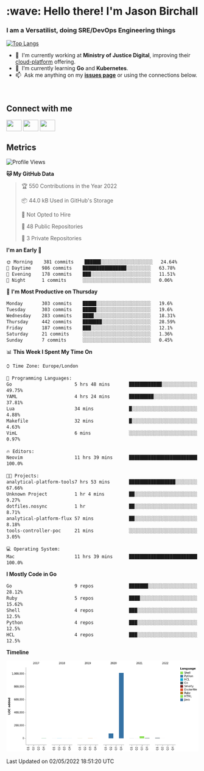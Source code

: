 <h1 align="left" id="jason-title">:wave: Hello there! I'm Jason Birchall</h1>
<h3 align="left">I am a Versatilist, doing SRE/DevOps Engineering things</h3>

[![Top Langs](https://github-readme-stats.vercel.app/api?username=jasonBirchall&show_icons=true&count_private=true&include_all_commits=true&theme=gruvbox)](https://github.com/anuraghazra/github-readme-stats)

- :office: &nbsp;I'm currently working at **Ministry of Justice Digital**, improving their [cloud-platform](https://github.com/ministryofjustice/cloud-platform) offering.
- :seedling: &nbsp;I’m currently learning **Go** and **Kubernetes**.
- :mailbox: &nbsp;Ask me anything on my **[issues page]** or using the connections below.


<br>

<h2>Connect with me</h2>
<p>
<a href="https://twitter.com/jsonBirchall" target="blank"><img align="center" src="https://cdn.jsdelivr.net/npm/simple-icons@3.0.1/icons/twitter.svg" alt="" height="30" width="40" /></a>
<a href="https://keybase.io/json0" target="blank"><img align="center" src="https://cdn.jsdelivr.net/npm/simple-icons@3.0.1/icons/keybase.svg" alt="" height="30" width="40" /></a>
<a href="https://www.reddit.com/user/kakorate" target="blank"><img align="center" src="https://cdn.jsdelivr.net/npm/simple-icons@3.0.1/icons/reddit.svg" alt="" height="30" width="40" /></a>
</p>

<h2>Metrics</h2>

<!--START_SECTION:waka-->
![Profile Views](http://img.shields.io/badge/Profile%20Views-0-blue)

**🐱 My GitHub Data** 

> 🏆 550 Contributions in the Year 2022
 > 
> 📦 44.0 kB Used in GitHub's Storage 
 > 
> 🚫 Not Opted to Hire
 > 
> 📜 48 Public Repositories 
 > 
> 🔑 3 Private Repositories  
 > 
**I'm an Early 🐤** 

```text
🌞 Morning    381 commits    ██████░░░░░░░░░░░░░░░░░░░   24.64% 
🌆 Daytime    986 commits    ████████████████░░░░░░░░░   63.78% 
🌃 Evening    178 commits    ███░░░░░░░░░░░░░░░░░░░░░░   11.51% 
🌙 Night      1 commits      ░░░░░░░░░░░░░░░░░░░░░░░░░   0.06%

```
📅 **I'm Most Productive on Thursday** 

```text
Monday       303 commits    █████░░░░░░░░░░░░░░░░░░░░   19.6% 
Tuesday      303 commits    █████░░░░░░░░░░░░░░░░░░░░   19.6% 
Wednesday    283 commits    ████░░░░░░░░░░░░░░░░░░░░░   18.31% 
Thursday     442 commits    ███████░░░░░░░░░░░░░░░░░░   28.59% 
Friday       187 commits    ███░░░░░░░░░░░░░░░░░░░░░░   12.1% 
Saturday     21 commits     ░░░░░░░░░░░░░░░░░░░░░░░░░   1.36% 
Sunday       7 commits      ░░░░░░░░░░░░░░░░░░░░░░░░░   0.45%

```


📊 **This Week I Spent My Time On** 

```text
⌚︎ Time Zone: Europe/London

💬 Programming Languages: 
Go                       5 hrs 48 mins       ████████████░░░░░░░░░░░░░   49.75% 
YAML                     4 hrs 24 mins       █████████░░░░░░░░░░░░░░░░   37.81% 
Lua                      34 mins             █░░░░░░░░░░░░░░░░░░░░░░░░   4.88% 
Makefile                 32 mins             █░░░░░░░░░░░░░░░░░░░░░░░░   4.63% 
VimL                     6 mins              ░░░░░░░░░░░░░░░░░░░░░░░░░   0.97%

🔥 Editors: 
Neovim                   11 hrs 39 mins      █████████████████████████   100.0%

🐱‍💻 Projects: 
analytical-platform-tools7 hrs 53 mins       █████████████████░░░░░░░░   67.66% 
Unknown Project          1 hr 4 mins         ██░░░░░░░░░░░░░░░░░░░░░░░   9.27% 
dotfiles.nosync          1 hr                ██░░░░░░░░░░░░░░░░░░░░░░░   8.71% 
analytical-platform-flux 57 mins             ██░░░░░░░░░░░░░░░░░░░░░░░   8.18% 
tools-controller-poc     21 mins             ░░░░░░░░░░░░░░░░░░░░░░░░░   3.05%

💻 Operating System: 
Mac                      11 hrs 39 mins      █████████████████████████   100.0%

```

**I Mostly Code in Go** 

```text
Go                       9 repos             ███████░░░░░░░░░░░░░░░░░░   28.12% 
Ruby                     5 repos             ████░░░░░░░░░░░░░░░░░░░░░   15.62% 
Shell                    4 repos             ███░░░░░░░░░░░░░░░░░░░░░░   12.5% 
Python                   4 repos             ███░░░░░░░░░░░░░░░░░░░░░░   12.5% 
HCL                      4 repos             ███░░░░░░░░░░░░░░░░░░░░░░   12.5%

```


**Timeline**

![Chart not found](https://raw.githubusercontent.com/jasonBirchall/jasonBirchall/main/charts/bar_graph.png) 


 Last Updated on 02/05/2022 18:51:20 UTC
<!--END_SECTION:waka-->

<!-- links -->

[issues page]: https://github.com/jasonBirchall/jasonBirchall/issues "jasonBirchall/issues"
